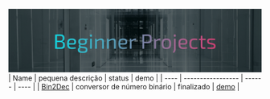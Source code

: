 ![cover beginner projects](/cover_bp.png)
| Name | pequena descrição | status | demo |
| ---- | ----------------- | ------ | ---- | 
| [Bin2Dec](https://github.com/edniltonmatos/desafios-beginner/tree/main/Bin2Dec) | conversor de número binário | finalizado | [demo](https://ednilton-matos-bin2dec.vercel.app/) |
